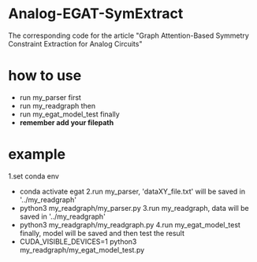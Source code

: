 # Analog-EGAT-SymExtract #
The corresponding code for the article "Graph Attention-Based Symmetry Constraint Extraction for Analog Circuits"
# how to use #
- run my_parser first
- run my_readgraph then
- run my_egat_model_test finally
- **remember add your filepath**
# example #
1.set conda env
- conda activate egat
2.run my_parser, 'dataXY_file.txt' will be saved in '../my_readgraph'
- python3 my_readgraph/my_parser.py
3.run my_readgraph, data will be saved in '../my_readgraph'
- python3 my_readgraph/my_readgraph.py
4.run my_egat_model_test finally, model will be saved and then test the result
- CUDA_VISIBLE_DEVICES=1 python3 my_readgraph/my_egat_model_test.py